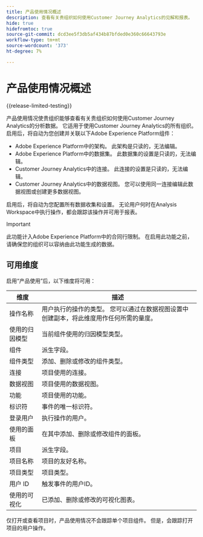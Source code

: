 ```yaml
---
title: 产品使用情况概述
description: 查看有关贵组织如何使用Customer Journey Analytics的见解和报表。
hide: true
hidefromtoc: true
source-git-commit: dcd3ee5f3db5af434b87bfded0e360c66643793e
workflow-type: tm+mt
source-wordcount: '373'
ht-degree: 7%

---
```


# 产品使用情况概述

{{release-limited-testing}}

产品使用情况使贵组织能够查看有关贵组织如何使用Customer Journey Analytics的分析数据。 它适用于使用Customer Journey Analytics的所有组织。 启用后，将自动为您创建并关联以下Adobe Experience Platform组件：

* Adobe Experience Platform中的架构。 此架构是只读的，无法编辑。
* Adobe Experience Platform中的数据集。 此数据集的设置是只读的，无法编辑。
* Customer Journey Analytics中的连接。 此连接的设置是只读的，无法编辑。
* Customer Journey Analytics中的数据视图。 您可以使用同一连接编辑此数据视图或创建更多数据视图。

启用后，将自动为您配置所有数据收集和设置。 无论用户何时在Analysis Workspace中执行操作，都会跟踪该操作并可用于报表。

>[!IMPORTANT]
>
>此功能计入Adobe Experience Platform中的合同行限制。 在启用此功能之前，请确保您的组织可以容纳由此功能生成的数据。

## 可用维度

启用“产品使用”后，以下维度将可用：

| 维度 | 描述 |
| --- | --- |
| 操作名称 | 用户执行的操作的类型。 您可以通过在数据视图设置中创建副本，将此维度用作任何所需的量度。 |
| 使用的归因模型 | 当前组件使用的归因模型类型。 |
| 组件 | 派生字段。 |
| 组件类型 | 添加、删除或修改的组件类型。 |
| 连接 | 项目使用的连接。 |
| 数据视图 | 项目使用的数据视图。 |
| 功能 | 项目使用的功能。 |
| 标识符 | 事件的唯一标识符。 |
| 登录用户 | 执行操作的用户。 |
| 使用的面板 | 在其中添加、删除或修改组件的面板。 |
| 项目 | 派生字段。 |
| 项目名称 | 项目的友好名称。 |
| 项目类型 | 项目类型。 |
| 用户 ID | 触发事件的用户ID。 |
| 使用的可视化 | 已添加、删除或修改的可视化图表。 |

仅打开或查看项目时，产品使用情况不会跟踪单个项目组件。 但是，会跟踪打开项目的用户操作。
